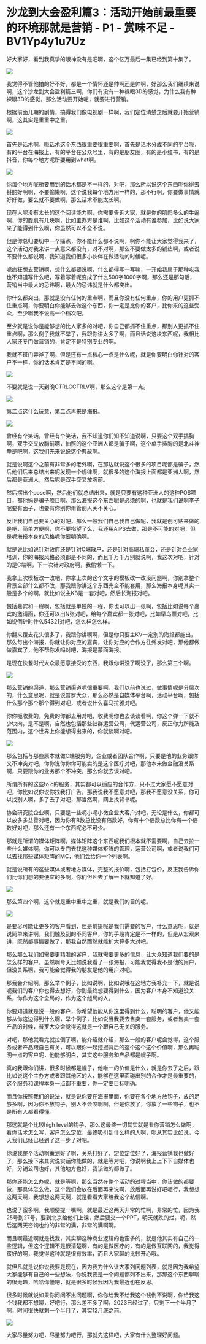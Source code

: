 # 沙龙到大会盈利篇3：活动开始前最重要的环境那就是营销 - P1 - 赏味不足 - BV1Yp4y1u7Uz

好大家好，看到我真挚的眼神没有是吧啊，这个亿万最后一集已经到第十集了。

![](img/e277ec9d586a12cff2b2e258542b0f23_1.png)

我觉得不管他拍的好不好，都是一个情怀还是帅啊还是帅啊，好那么我们继续来说啊，这个沙龙到大会盈利篇三啊，你们有没有一种裸眼3D的感觉，为什么我有种裸眼3D的感觉，那么活动要开始呢，就要进行营销。

根据前面几期的剧情，搞得我们像电视剧一样啊，我们定位清楚之后就要开始营销啊，这其实是重重中之重。

![](img/e277ec9d586a12cff2b2e258542b0f23_3.png)

首先是话术啊，呃话术这个东西很重要很重要啊，首先是话术分成不同的平台呃，有的平台在海报上，有的平台在公众号里，有的是朋友圈，有的是小红书，有的是抖音，你每个地方呢所要用到what啊。



![](img/e277ec9d586a12cff2b2e258542b0f23_5.png)

你每个地方呢所要用到的话术都是不一样的，对吧，那么所以说这个东西呢你得去斟酌好啊啊，不要偷懒啊，这个说我每个地方用一样的，那不行啊，你要做事情就好好做，要么就不要做啊，那么话术不能太长啊。

现在人呢没有太长的这个阅读能力啊，你需要告诉大家，就是你的肌肉多么的牛逼啊，你的腹肌有几块啊，比如主办方是谁啊，比如这个活动有谁参加，比如说大家来了能得到什么啊，你虽然可以不全不说。

但是你总归要切中一个痛点，你不能什么都不说啊，啊你不能让大家觉得我来了，这个活动对我来讲一点意义都没有，对不对啊，那么不要做太多的铺垫啊，或者说不要什么都说啊，我知道我们很多小伙伴在做活动的时候呢。

呃疯狂想去营销啊，想什么都要说啊，什么都得写一写嘛，一开始我属于那种哎我也不知道写什么吧，写着写着呢变成了什么500字1000字啊，那么还是那句话，营销当中最大的忌讳啊，最大的忌讳就是什么都突出。

你什么都突出，那就是没有任何的重点啊，而且你没有任何重点，你的用户更抓不住重点啊，你要明白你能够去做这个东西，你一定是比你的客户，比你来的这些受众，至少啊我不说高一个档次吧。

至少就是说你是能够想的比人家多的对吧，你自己都抓不住重点，那别人更抓不住重点啊，那么例子我就不举了，我跟你讲太多了啊，而且话说这块东西呢，我相比人家还专门做营销的，肯定不是特别专业的啊。

我就不班门弄斧了啊，但是还有一点核心一点是什么呢，就是你要明白你针对的客户不一样，你的话术肯定是不同的啊。



![](img/e277ec9d586a12cff2b2e258542b0f23_7.png)

不要就是说一天到晚CTRLCCTRLV啊，那么这个是第一点。

![](img/e277ec9d586a12cff2b2e258542b0f23_9.png)

第二点这什么玩意，第二点再来是海报。

![](img/e277ec9d586a12cff2b2e258542b0f23_11.png)

曾经有个笑话，曾经有个笑话，我不知道你们知不知道说啊，只要这个双手插胸啊，双手交叉放胸前啊，拍照的这个亚洲人都是骗子啊，这个单手插胸的是北斗神拳是吧啊，这我们先来说说这个典故啊。

就是说啊这个之前有非常多的老外啊，在那边就说这个很多的项目呢都是骗子，然后他们后来总结出来呢发现一个规律啊，就很多的这个海报上面都是亚洲人啊，然后都是亚洲人，然后呢是双手交叉放胸前。

然后摆出个pose啊，然后他们就总结出来，就是只要有这种亚洲人的这种POS项目，都他妈是骗子项目啊，那么海报这个东西呢是必须的啊，也就是我们说啊李子呢要有面子，也要有你别你甭管别人关不关心。

反正我们自己要关心的对吧，那么一般我们自己我自己做呢，我就是创可贴来做的是吧，简单方便啊，你不要指望了么，我还用AIPS去做，那是不可能的对吧，但是呢海报本身的风格呢你要明确啊。

就是说比如说针对政府还是针对C端散户，还是针对高端私董会，还是针对企业家培训，你的海报风格必须都是不同的，而且千万千万别就说啊，我这次对吧，针对的是C端啊，下一次针对政府啊，我偷懒一下。

我拿上次模板改一改吧，你拿上次的这个文字的模板改一改没问题啊，你别拿整个背景全部什么都不改，那我跟你讲这个东西完全不能套用，那么海报本身呢其实一般是多个的啊，就比如说主KB是一套对吧，然后长海报对吧。

包括嘉宾和一程啊，包括就是单独的一程，你也可以出一张啊，包括比如说每个嘉宾的邀请函，你还可以出N张对吧，给每个嘉宾都一张对吧，比如早鸟票对吧，比如说倒计时什么54321对吧，怎么样怎么样。

你翻来覆去花头很多了，我跟你讲啊啊，但是你只要主KV一定别的海报都能出，那么每出个海报，你就让你对应的嘉宾，让你对应的合作方往外发对吧，那他都做做嘉宾了，他不帮你发吗对吧，海报是蒙面海报。

是现在快餐时代大众最愿意接受的东西，我跟你讲没了啊没了，那么第三个啊。

![](img/e277ec9d586a12cff2b2e258542b0f23_13.png)

那么营销的渠道，那么营销渠道呢很重要啊，我们以前也说过，做事情呢是分层次的，什么意思呢，就是说普罗大众，那么必然是自媒体平台啊，活动平台啊，包括什么那个那个那个得到对吧，或者说什么喜马拉雅对吧。

你你呃收费的，免费的你都去用对吧，收费呢你也去谈谈看啊，你这个弹一下就不少块肉，是不是啊，自然也包括那些社群运营公司，代运营公司，反正你力所能及范围内，这个世界上你能想得出来的，你就谈啊对吧。



![](img/e277ec9d586a12cff2b2e258542b0f23_15.png)

那么包括与那些原本就做C端服务的，企业或者团队合作啊，只要是他的业务跟你又不冲突对吧，你你说你你你可能卖的是这个医疗对吧，那他本来做金融没关系啊，只要跟你的业务那个不冲突，那么你就去谈对吧。

所谓所有的这些to c的服务，其实都可以适应的合作方，只不过大家愿不愿意对吧，你比如说你说你找我打广告，那我说我不愿意对吧，那我不愿意没关系，你可以找别人啊，多了去了对吧，那当然啊，网上找背书呢。

协会研究院企业啊，只要是一些呃小呃小微企业大客户对吧，无论是什么，你都可以放多多益善对吧，因为你有B数总比没有倍数好，你有十个倍数总比你有一个倍数好对吧，那么还有一个东西呢必不可少。

那就是所谓的媒体矩阵啊，媒体矩阵这个东西呢我们根本就不需要啊，自己去拉一些什么媒体啊，你可以专门去找这种媒体矩阵的管理，运营公司啊，或者说我们可以去找那些媒体矩阵的MC，他们会给你一个列表啊。

就是说所有的这些媒体或者地方媒体，完整的报价啊，包括打包价，反正我告诉你们比你们想的要便宜的多啊，你们但凡去了解一下就知道了好。



![](img/e277ec9d586a12cff2b2e258542b0f23_17.png)

那么第四个啊，这个就是重中重中之重，就是我们的目的呢。

![](img/e277ec9d586a12cff2b2e258542b0f23_19.png)

是要尽可能让更多的客户看到，但是前提呢是我们需要的客户，什么意思呢，就是说简单来讲啊，我们触及到的不同客户，你的手段肯定是不一样的，但是从宏观来讲，既然都事情要做了，那我自然而然就能扩大算多大对吧。

那么那么我们如需要更精准的客户，我就需要更多的信息，让大众知道我们要的是怎么样的客户，虽然啊今天比如说我看了一张海报，可能我觉得我不是他的用户，但没关系啊，我可能会觉得我的朋友是他的用户对吧。

那我会介绍啊，那么举个例子，比如说啊，比如说哦在这地方我补充一下，就是说呃我们的客户你也得去想好，你到最终想要得到什么，因为客户本身不知道没关系，你作为这个全局的，作为这个组局的人。

你要知道就是说一般的客户，你希望他能从你这里得到什么，聪明的客户，他又能够从你这边得到什么啊，举个例子，比如说当我要去售卖一套服务，或者售卖一套产品的时候，普罗大众会觉得这就是一个跟自己无关的服务。

对吧，那他就看完就拉倒了啊，能介绍就介绍，那么一般的客户呢会觉得，这个服务或者产品跟自己有关，可以跟你一起挖掘背后的这个这个这个价值啊，那么再聪明一点的客户呢，他能够明白，其实这些服务和产品都是幌子啊。

真的我跟你们讲，很多时候都是幌子，他唯一的价值是什么，就是你去了之后，跟比如说这个主办方或者跟其他区的人，能够在这里面碰出别的合作才是最重要的，这个服务和课程本身一点都不重要，你一定要目标明确。

而且你按照我们的说法，就是说你要在海报里面，你要在各个地方放钩子，放的足够多啊，因为你不放钩子，别人不会咬啊啊，但是你放了，你放了一些钩子，也不是所有人都看得懂。

那这就是个比较high level的钩子，那么这最终一切其实就是看你营销怎么做啊，看你话术怎么写，客户怎么定位，最终吸引到什么样的人啊，呃从其实比如说，今天我们已经已经到了这一步了对吧。

你说我整个活动啊策划好了啊，关系打好了，定位定位好了，海报营销我也做好了，那么接下来其实说实话你能做的，就是等对吧，你说啊我上上下下自媒体也好，分销公司也好，其他地方也好，我该做的都做了。

那你还能怎么办呢，就是等啊，那么当然在整个活动的过程当中，你该做的都要做，那具体怎么做，这个我们会放在后面再来说啊，放后面再说好吧呃行，我想想这两天啊，我想想这两天啊，就是看看大家给我这个私信啊。

也说了蛮多啊，我顺便提一嘴啊，就是最近这两天非常的忙啊，非常的忙，因为我25号到27号，要到北京给他们上课，然后要交一个PPT，明天就跌的烂，呃，然后这两天咨询也约的非常的满，非常的满啊啊。

而且啊最近啊就是找我，其实聊这种商业逻辑的也蛮多的，就是他其实有自己的一些逻辑，但这个逻辑不是很清楚啊，有的是做医疗的，有的是做互联网的，我觉得蛮好的啊，我觉得这种就是很有效率，而且大家聊的比较开心哦。

就但凡就是说你说我要是现在，因为我为什么让大家列问题列表，就是因为我希望大家能够有自己的一些想法，你说我要是一个问题都列不出来，那那这个东西聊聊的很无趣，哈哈你懂吧，就是很多时候我因为我最近也在反思。

很多时候就说如果你问问不出问题啊，你你给我不给我这个钱倒不说啊，你给我这个钱我都不想聊，好吧行，那么差不多了啊，2023已经过了，只剩下一个半月了啊，时间很快就剩一个半月了，其实12月底之前。



![](img/e277ec9d586a12cff2b2e258542b0f23_21.png)

大家尽量努力吧，尽量努力吧行，那就先这样吧，大家有什么整理好问题。